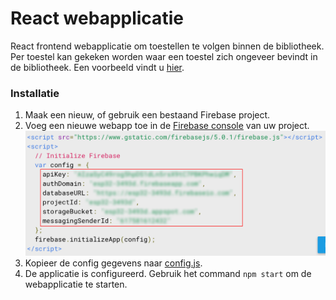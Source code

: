 # React webapplicatie
React frontend webapplicatie om toestellen te volgen binnen de bibliotheek. Per toestel kan gekeken worden waar een toestel zich ongeveer bevindt in de bibliotheek. Een voorbeeld vindt u [hier](https://lab9k.github.io/Bibliocation/).

### Installatie
1. Maak een nieuw, of gebruik een bestaand Firebase project.
2. Voeg een nieuwe webapp toe in de [Firebase console](https://console.firebase.google.com/) van uw project.
![Example](https://github.com/lab9k/Beacons/blob/master/Web/React/example.png)
3. Kopieer de config gegevens naar [config.js](https://github.com/lab9k/Beacons/blob/master/Web/React/src/config/config.js).
4. De applicatie is configureerd. Gebruik het command `npm start` om de webapplicatie te starten. 